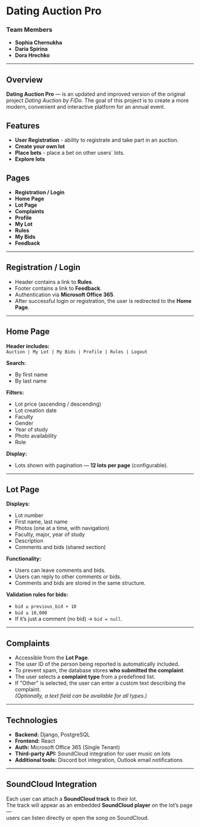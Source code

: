 # Dating Auction Pro

### Team Members
- **Sophia Chernukha**  
- **Daria Spirina**  
- **Dora Hrechko**

---

## Overview
**Dating Auction Pro** — is an updated and improved version of the original project *Dating Auction by FiDo*. 
The goal of this project is to create a more modern, convenient and interactive platform for an annual event.

## Features
- **User Registration** - ability to registrate and take part in an auction.
- **Create your own lot**
- **Place bets** - place a bet on other users` lots.
- **Explore lots** 

## Pages
- **Registration / Login**
- **Home Page**
- **Lot Page**
- **Complaints**
- **Profile**
- **My Lot**
- **Rules**
- **My Bids**
- **Feedback**

---

## Registration / Login
- Header contains a link to **Rules**.  
- Footer contains a link to **Feedback**.  
- Authentication via **Microsoft Office 365**.  
- After successful login or registration, the user is redirected to the **Home Page**.

---

## Home Page
**Header includes:**  
`Auction | My Lot | My Bids | Profile | Rules | Logout`

**Search:**  
- By first name  
- By last name  

**Filters:**  
- Lot price (ascending / descending)  
- Lot creation date  
- Faculty  
- Gender  
- Year of study  
- Photo availability  
- Role  

**Display:**  
- Lots shown with pagination — **12 lots per page** (configurable).

---

## Lot Page
**Displays:**  
- Lot number  
- First name, last name  
- Photos (one at a time, with navigation)  
- Faculty, major, year of study  
- Description  
- Comments and bids (shared section)

**Functionality:**  
- Users can leave comments and bids.  
- Users can reply to other comments or bids.  
- Comments and bids are stored in the same structure.

**Validation rules for bids:**  
- `bid ≥ previous_bid + 10`  
- `bid ≤ 10,000`  
- If it’s just a comment (no bid) → `bid = null`.

---

## Complaints
- Accessible from the **Lot Page**.  
- The user ID of the person being reported is automatically included.  
- To prevent spam, the database stores **who submitted the complaint**.  
- The user selects a **complaint type** from a predefined list.  
- If "Other" is selected, the user can enter a custom text describing the complaint.  
  *(Optionally, a text field can be available for all types.)*

---

## Technologies
- **Backend:** Django, PostgreSQL  
- **Frontend:** React  
- **Auth:** Microsoft Office 365 (Single Tenant)  
- **Third-party API:** SoundCloud integration for user music on lots
- **Additional tools:** Discord bot integration, Outlook email notifications  

---

## SoundCloud Integration
Each user can attach a **SoundCloud track** to their lot.  
The track will appear as an embedded **SoundCloud player** on the lot’s page —  
users can listen directly or open the song on SoundCloud.